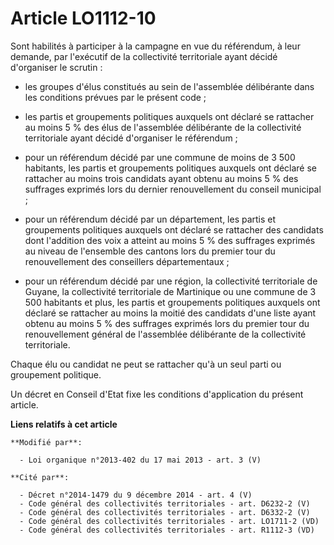 # Article LO1112-10

Sont habilités à participer à la campagne en vue du référendum, à leur demande, par l'exécutif de la collectivité
territoriale ayant décidé d'organiser le scrutin :

- les groupes d'élus constitués au sein de l'assemblée délibérante dans les conditions prévues par le présent code ;

- les partis et groupements politiques auxquels ont déclaré se rattacher au moins 5 % des élus de l'assemblée délibérante de
la collectivité territoriale ayant décidé d'organiser le référendum ;

- pour un référendum décidé par une commune de moins de 3 500 habitants, les partis et groupements politiques auxquels ont
déclaré se rattacher au moins trois candidats ayant obtenu au moins 5 % des suffrages exprimés lors du dernier renouvellement
du conseil municipal ;

- pour un référendum décidé par un département, les partis et groupements politiques auxquels ont déclaré se rattacher des
candidats dont l'addition des voix a atteint au moins 5 % des suffrages exprimés au niveau de l'ensemble des cantons lors du
premier tour du renouvellement des conseillers départementaux ;

- pour un référendum décidé par une région, la collectivité territoriale de Guyane, la collectivité territoriale de
Martinique ou une commune de 3 500 habitants et plus, les partis et groupements politiques auxquels ont déclaré se rattacher
au moins la moitié des candidats d'une liste ayant obtenu au moins 5 % des suffrages exprimés lors du premier tour du
renouvellement général de l'assemblée délibérante de la collectivité territoriale. 

Chaque élu ou candidat ne peut se rattacher qu'à un seul parti ou groupement politique. 

Un décret en Conseil d'Etat fixe les conditions d'application du présent article.

**Liens relatifs à cet article**

	**Modifié par**:

	  - Loi organique n°2013-402 du 17 mai 2013 - art. 3 (V)

	**Cité par**:

	  - Décret n°2014-1479 du 9 décembre 2014 - art. 4 (V)
	  - Code général des collectivités territoriales - art. D6232-2 (V)
	  - Code général des collectivités territoriales - art. D6332-2 (V)
	  - Code général des collectivités territoriales - art. LO1711-2 (VD)
	  - Code général des collectivités territoriales - art. R1112-3 (VD)
